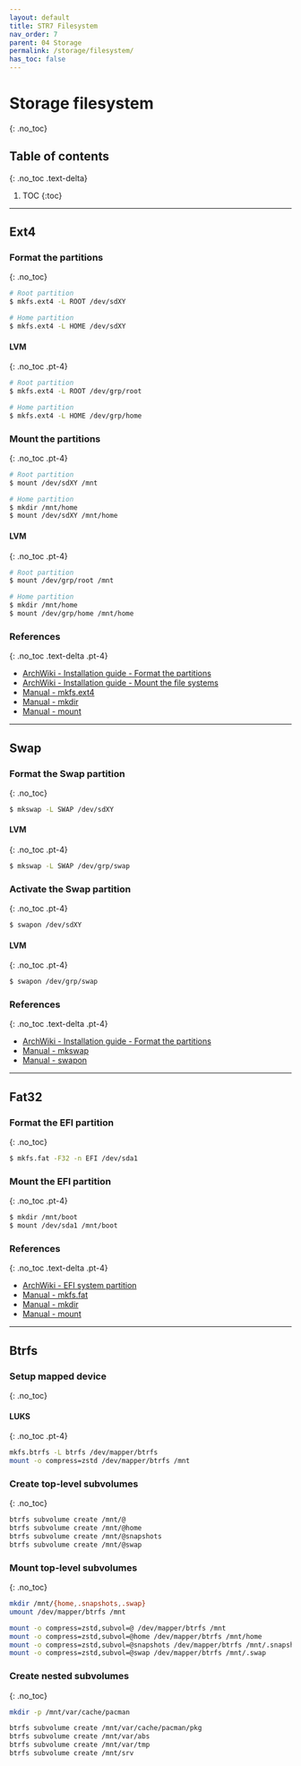 ```yaml
---
layout: default
title: STR7 Filesystem
nav_order: 7
parent: 04 Storage
permalink: /storage/filesystem/
has_toc: false
---
```


# Storage filesystem
{: .no_toc}

## Table of contents
{: .no_toc .text-delta}

1. TOC
{:toc}

---

## Ext4

### Format the partitions
{: .no_toc}

```bash
# Root partition
$ mkfs.ext4 -L ROOT /dev/sdXY

# Home partition
$ mkfs.ext4 -L HOME /dev/sdXY
```

#### LVM
{: .no_toc .pt-4}

```bash
# Root partition
$ mkfs.ext4 -L ROOT /dev/grp/root

# Home partition
$ mkfs.ext4 -L HOME /dev/grp/home
```

### Mount the partitions
{: .no_toc .pt-4}

```bash
# Root partition
$ mount /dev/sdXY /mnt

# Home partition
$ mkdir /mnt/home
$ mount /dev/sdXY /mnt/home
```

#### LVM
{: .no_toc .pt-4}

```bash
# Root partition
$ mount /dev/grp/root /mnt

# Home partition
$ mkdir /mnt/home
$ mount /dev/grp/home /mnt/home
```

### References
{: .no_toc .text-delta .pt-4}

- [ArchWiki - Installation guide - Format the partitions](https://wiki.archlinux.org/index.php/Installation_guide#Format_the_partitions)
- [ArchWiki - Installation guide - Mount the file systems](https://wiki.archlinux.org/index.php/Installation_guide#Mount_the_file_systems)
- [Manual - mkfs.ext4](https://jlk.fjfi.cvut.cz/arch/manpages/man/core/e2fsprogs/mkfs.ext4.8.en)
- [Manual - mkdir](https://jlk.fjfi.cvut.cz/arch/manpages/man/core/coreutils/mkdir.1.en)
- [Manual - mount](https://jlk.fjfi.cvut.cz/arch/manpages/man/core/util-linux/mount.8.en)

---

## Swap

### Format the Swap partition
{: .no_toc}

```bash
$ mkswap -L SWAP /dev/sdXY
```

#### LVM
{: .no_toc .pt-4}

```bash
$ mkswap -L SWAP /dev/grp/swap
```

### Activate the Swap partition
{: .no_toc .pt-4}

```bash
$ swapon /dev/sdXY
```

#### LVM
{: .no_toc .pt-4}

```bash
$ swapon /dev/grp/swap
```

### References
{: .no_toc .text-delta .pt-4}

- [ArchWiki - Installation guide - Format the partitions](https://wiki.archlinux.org/index.php/Installation_guide#Format_the_partitions)
- [Manual - mkswap](https://jlk.fjfi.cvut.cz/arch/manpages/man/core/util-linux/mkswap.8.en)
- [Manual - swapon](https://jlk.fjfi.cvut.cz/arch/manpages/man/core/man-pages/swapon.2.en)

---

## Fat32

### Format the EFI partition
{: .no_toc}

```bash
$ mkfs.fat -F32 -n EFI /dev/sda1
```

### Mount the EFI partition
{: .no_toc .pt-4}

```bash
$ mkdir /mnt/boot
$ mount /dev/sda1 /mnt/boot
```

### References
{: .no_toc .text-delta .pt-4}

- [ArchWiki - EFI system partition](https://wiki.archlinux.org/index.php/EFI_system_partition)
- [Manual - mkfs.fat](https://jlk.fjfi.cvut.cz/arch/manpages/man/core/dosfstools/mkfs.fat.8.en)
- [Manual - mkdir](https://jlk.fjfi.cvut.cz/arch/manpages/man/core/coreutils/mkdir.1.en)
- [Manual - mount](https://jlk.fjfi.cvut.cz/arch/manpages/man/core/util-linux/mount.8.en)

---

## Btrfs

### Setup mapped device
{: .no_toc}

#### LUKS
{: .no_toc .pt-4}

```bash
mkfs.btrfs -L btrfs /dev/mapper/btrfs
mount -o compress=zstd /dev/mapper/btrfs /mnt
```

### Create top-level subvolumes
{: .no_toc}

```bash
btrfs subvolume create /mnt/@
btrfs subvolume create /mnt/@home
btrfs subvolume create /mnt/@snapshots
btrfs subvolume create /mnt/@swap
```

### Mount top-level subvolumes
{: .no_toc}

```bash
mkdir /mnt/{home,.snapshots,.swap}
umount /dev/mapper/btrfs /mnt

mount -o compress=zstd,subvol=@ /dev/mapper/btrfs /mnt
mount -o compress=zstd,subvol=@home /dev/mapper/btrfs /mnt/home
mount -o compress=zstd,subvol=@snapshots /dev/mapper/btrfs /mnt/.snapshots
mount -o compress=zstd,subvol=@swap /dev/mapper/btrfs /mnt/.swap
```

### Create nested subvolumes
{: .no_toc}

```bash
mkdir -p /mnt/var/cache/pacman

btrfs subvolume create /mnt/var/cache/pacman/pkg
btrfs subvolume create /mnt/var/abs
btrfs subvolume create /mnt/var/tmp
btrfs subvolume create /mnt/srv
```
